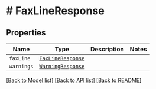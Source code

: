 # # FaxLineResponse



## Properties

Name | Type | Description | Notes
------------ | ------------- | ------------- | -------------
| `faxLine` | [```FaxLineResponse```](FaxLineResponse.md) |    |  |
| `warnings` | [```WarningResponse```](WarningResponse.md) |    |  |

[[Back to Model list]](../../README.md#models) [[Back to API list]](../../README.md#endpoints) [[Back to README]](../../README.md)
